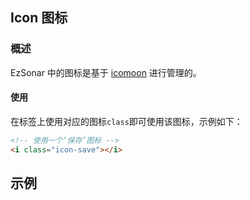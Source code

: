 ## Icon 图标

### 概述
EzSonar 中的图标是基于 [icomoon](https://icomoon.io/app/) 进行管理的。

#### 使用
在标签上使用对应的图标`class`即可使用该图标，示例如下：
``` html
<!-- 使用一个‘保存’图标 -->
<i class="icon-save"></i>
```

## 示例